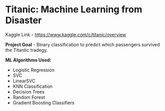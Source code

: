# Titanic: Machine Learning from Disaster
Kaggle Link - https://www.kaggle.com/c/titanic/overview

**Project Goal** - Binary classification to predict which passengers survived the Titantic tradegy. 

**ML Algorithms Used:**
* Logistic Regression
* SVC
* LinearSVC
* KNN Classification
* Decision Trees
* Random Forest
* Gradient Boosting Classifiers
